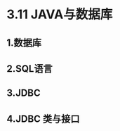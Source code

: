 3.11 JAVA与数据库
=============
1.数据库
-------
2.SQL语言
---------
3.JDBC
----------------
4.JDBC 类与接口
--------------